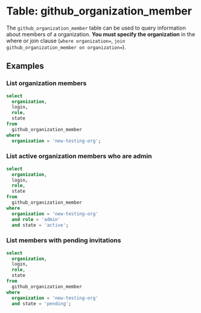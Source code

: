 # Table: github_organization_member

The `github_organization_member` table can be used to query information about members of a organization. **You must specify the organization** in the where or join clause (`where organization=`, `join github_organization_member on organization=`).

## Examples

### List organization members

```sql
select
  organization,
  login,
  role,
  state
from
  github_organization_member
where
  organization = 'new-testing-org';
```

### List active organization members who are admin

```sql
select
  organization,
  login,
  role,
  state
from
  github_organization_member
where
  organization = 'new-testing-org'
  and role = 'admin'
  and state = 'active';
```

### List members with pending invitations

```sql
select
  organization,
  login,
  role,
  state
from
  github_organization_member
where
  organization = 'new-testing-org'
  and state = 'pending';
```